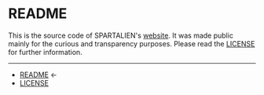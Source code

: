 # README

This is the source code of SPARTALIEN's [website](https://spartalien.com). It was made public mainly for the curious and transparency purposes. Please read the [LICENSE](LICENSE.md) for further information.

---

- [README](README.md) ←
- [LICENSE](LICENSE.md)
